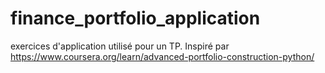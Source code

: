 # finance_portfolio_application
exercices d'application utilisé pour un TP.
Inspiré par https://www.coursera.org/learn/advanced-portfolio-construction-python/

